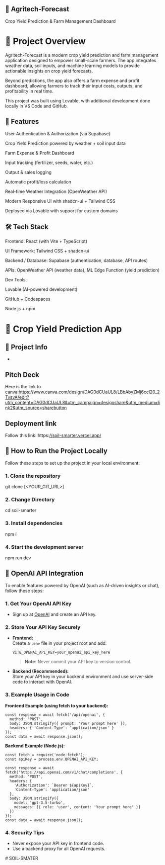 ## 🌱 Agritech-Forecast

Crop Yield Prediction & Farm Management Dashboard

# 📌 Project Overview

Agritech-Forecast is a modern crop yield prediction and farm management application designed to empower small-scale farmers. The app integrates weather data, soil inputs, and machine learning models to provide actionable insights on crop yield forecasts.

Beyond predictions, the app also offers a farm expense and profit dashboard, allowing farmers to track their input costs, outputs, and profitability in real time.

This project was built using Lovable, with additional development done locally in VS Code and GitHub.

## 🚀 Features

User Authentication & Authorization (via Supabase)

Crop Yield Prediction powered by weather + soil input data

Farm Expense & Profit Dashboard

Input tracking (fertilizer, seeds, water, etc.)

Output & sales logging

Automatic profit/loss calculation

Real-time Weather Integration (OpenWeather API)

Modern Responsive UI with shadcn-ui + Tailwind CSS

Deployed via Lovable with support for custom domains

## 🛠 Tech Stack

Frontend: React (with Vite + TypeScript)

UI Framework: Tailwind CSS + shadcn-ui

Backend / Database: Supabase (authentication, database, API routes)

APIs: OpenWeather API (weather data), ML Edge Function (yield prediction)

Dev Tools:

Lovable (AI-powered development)

GitHub + Codespaces

Node.js + npm

# 🌾 Crop Yield Prediction App

## 📌 Project Info
  - 
 ## Pitch Deck
 Here is the link to canva:https://www.canva.com/design/DAG0dCUaUL8/LBbAbyZMj6ccI20_2TvsvA/edit?utm_content=DAG0dCUaUL8&utm_campaign=designshare&utm_medium=link2&utm_source=sharebutton
 
## Deployment link
Follow this link: https:[//soil-smarter.vercel.app/ ](https://soil-smater.vercel.app/)



## 🚀 How to Run the Project Locally

Follow these steps to set up the project in your local environment:

### 1. Clone the repository

git clone [<YOUR_GIT_URL>]

### 2. Change Directory
cd soil-smarter

### 3. Install dependencies
npm i

### 4. Start the development server
npm run dev

## 🤖 OpenAI API Integration

To enable features powered by OpenAI (such as AI-driven insights or chat), follow these steps:

### 1. Get Your OpenAI API Key

- Sign up at [OpenAI](https://platform.openai.com/) and create an API key.

### 2. Store Your API Key Securely

- **Frontend:**  
  Create a `.env` file in your project root and add:
  ```
  VITE_OPENAI_API_KEY=your_openai_api_key_here
  ```
  > **Note:** Never commit your API key to version control.

- **Backend (Recommended):**  
  Store your API key in your backend environment and use server-side code to interact with OpenAI.

### 3. Example Usage in Code

**Frontend Example (using fetch to your backend):**
```
const response = await fetch('/api/openai', {
  method: 'POST',
  body: JSON.stringify({ prompt: 'Your prompt here' }),
  headers: { 'Content-Type': 'application/json' }
});
const data = await response.json();
```

**Backend Example (Node.js):**
```
const fetch = require('node-fetch');
const apiKey = process.env.OPENAI_API_KEY;

const response = await fetch('https://api.openai.com/v1/chat/completions', {
  method: 'POST',
  headers: {
    'Authorization': `Bearer ${apiKey}`,
    'Content-Type': 'application/json'
  },
  body: JSON.stringify({
    model: 'gpt-3.5-turbo',
    messages: [{ role: 'user', content: 'Your prompt here' }]
  })
});
const data = await response.json();
```

### 4. Security Tips

- Never expose your API key in frontend code.
- Use a backend proxy for all OpenAI requests.

#   S O I L - S M A T E R 